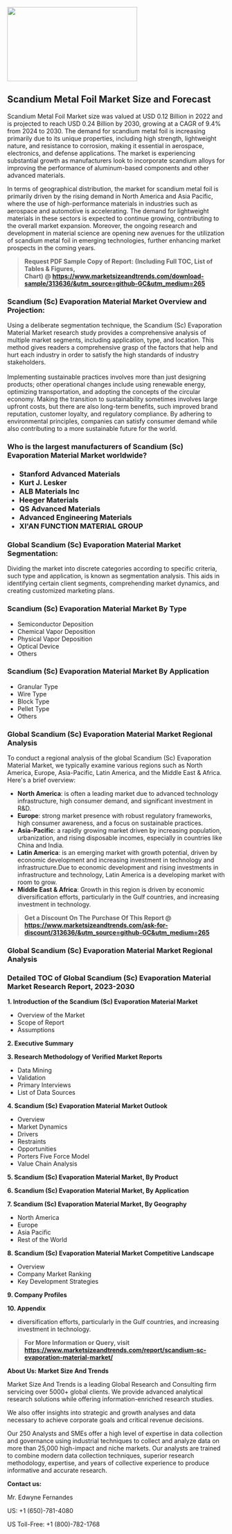 <p><img class="alignnone size-medium wp-image-20088" src="https://ffe5etoiles.com/wp-content/uploads/2024/12/MST1-300x171.png" alt="" width="300" height="171" /></p><h2>Scandium Metal Foil Market Size and Forecast</h2><p>Scandium Metal Foil Market size was valued at USD 0.12 Billion in 2022 and is projected to reach USD 0.24 Billion by 2030, growing at a CAGR of 9.4% from 2024 to 2030. The demand for scandium metal foil is increasing primarily due to its unique properties, including high strength, lightweight nature, and resistance to corrosion, making it essential in aerospace, electronics, and defense applications. The market is experiencing substantial growth as manufacturers look to incorporate scandium alloys for improving the performance of aluminum-based components and other advanced materials.</p><p>In terms of geographical distribution, the market for scandium metal foil is primarily driven by the rising demand in North America and Asia Pacific, where the use of high-performance materials in industries such as aerospace and automotive is accelerating. The demand for lightweight materials in these sectors is expected to continue growing, contributing to the overall market expansion. Moreover, the ongoing research and development in material science are opening new avenues for the utilization of scandium metal foil in emerging technologies, further enhancing market prospects in the coming years.</p></p><blockquote id="" class=""><strong>Request PDF Sample Copy of Report: (Including Full TOC, List of Tables &amp; Figures, Chart)&nbsp;@&nbsp;<strong><a href="https://www.marketsizeandtrends.com/download-sample/313636/&utm_source=github-GC&utm_medium=265" target="_blank">https://www.marketsizeandtrends.com/download-sample/313636/&utm_source=github-GC&utm_medium=265</a></strong></strong></blockquote><h3 id="" class="">Scandium (Sc) Evaporation Material Market&nbsp;Overview and Projection:</h3><p id="" class="">Using a deliberate segmentation technique, the Scandium (Sc) Evaporation Material Market research study provides a comprehensive analysis of multiple market segments, including application, type, and location. This method gives readers a comprehensive grasp of the factors that help and hurt each industry in order to satisfy the high standards of industry stakeholders. <br /> <br />Implementing sustainable practices involves more than just designing products; other operational changes include using renewable energy, optimizing transportation, and adopting the concepts of the circular economy. Making the transition to sustainability sometimes involves large upfront costs, but there are also long-term benefits, such improved brand reputation, customer loyalty, and regulatory compliance. By adhering to environmental principles, companies can satisfy consumer demand while also contributing to a more sustainable future for the world.</p><h3 id="" class="">Who is the largest manufacturers of&nbsp;Scandium (Sc) Evaporation Material Market worldwide?</h3><h3 class=""><p><ul><li>Stanford Advanced Materials </li><li> Kurt J. Lesker </li><li> ALB Materials Inc </li><li> Heeger Materials </li><li> QS Advanced Materials </li><li> Advanced Engineering Materials </li><li> XI'AN FUNCTION MATERIAL GROUP</li></ul></p></h3><h3 id="" class="">Global&nbsp;Scandium (Sc) Evaporation Material Market Segmentation:</h3><p id="" class="">Dividing the market into discrete categories according to specific criteria, such type and application, is known as segmentation analysis. This aids in identifying certain client segments, comprehending market dynamics, and creating customized marketing plans.</p><h3 id="" class="">Scandium (Sc) Evaporation Material Market&nbsp;By Type</h3><p><p><ul><li>Semiconductor Deposition</li><li> Chemical Vapor Deposition</li><li> Physical Vapor Deposition</li><li> Optical Device</li><li> Others</p></li></ul></p></p><h3 id="" class="">Scandium (Sc) Evaporation Material Market&nbsp;By Application</h3><p class=""><p><ul><li>Granular Type</li><li> Wire Type</li><li> Block Type</li><li> Pellet Type</li><li> Others</li></ul></p></p><h3 id="" class="">Global Scandium (Sc) Evaporation Material Market Regional Analysis</h3><p id="" class="">To conduct a regional analysis of the global Scandium (Sc) Evaporation Material Market, we typically examine various regions such as North America, Europe, Asia-Pacific, Latin America, and the Middle East &amp; Africa. Here's a brief overview:</p><ul><li><strong>North America</strong>: is often a leading market due to advanced technology infrastructure, high consumer demand, and significant investment in R&amp;D.</li><li><strong>Europe</strong>: strong market presence with robust regulatory frameworks, high consumer awareness, and a focus on sustainable practices.</li><li><strong>Asia-Pacific</strong>: a rapidly growing market driven by increasing population, urbanization, and rising disposable incomes, especially in countries like China and India.</li><li><strong>Latin America</strong>: is an emerging market with growth potential, driven by economic development and increasing investment in technology and infrastructure.Due to economic development and rising investments in infrastructure and technology, Latin America is a developing market with room to grow.</li><li><strong>Middle East &amp; Africa</strong>: Growth in this region is driven by economic diversification efforts, particularly in the Gulf countries, and increasing investment in technology.</li></ul><blockquote id="" class=""><strong>Get a Discount On The Purchase Of This Report @ <strong><a href="https://www.marketsizeandtrends.com/ask-for-discount/313636/&utm_source=github-GC&utm_medium=265" target="_blank">https://www.marketsizeandtrends.com/ask-for-discount/313636/&utm_source=github-GC&utm_medium=265</a></strong></strong></blockquote><h3 id="" class="">Global Scandium (Sc) Evaporation Material Market Regional Analysis</h3><h3 id="" class="">Detailed TOC of Global Scandium (Sc) Evaporation Material Market Research Report, 2023-2030</h3><p id="" class=""><strong>1. Introduction of the Scandium (Sc) Evaporation Material Market</strong></p><ul><li>Overview of the Market</li><li>Scope of Report</li><li>Assumptions</li></ul><p id="" class=""><strong>2. Executive Summary</strong></p><p id="" class=""><strong>3. Research Methodology of Verified Market Reports</strong></p><ul><li>Data Mining</li><li>Validation</li><li>Primary Interviews</li><li>List of Data Sources</li></ul><p id="" class=""><strong>4. Scandium (Sc) Evaporation Material Market Outlook</strong></p><ul><li>Overview</li><li>Market Dynamics</li><li>Drivers</li><li>Restraints</li><li>Opportunities</li><li>Porters Five Force Model</li><li>Value Chain Analysis</li></ul><p id="" class=""><strong>5. Scandium (Sc) Evaporation Material Market, By Product</strong></p><p id="" class=""><strong>6. Scandium (Sc) Evaporation Material Market, By Application</strong></p><p id="" class=""><strong>7. Scandium (Sc) Evaporation Material Market, By Geography</strong></p><ul><li>North America</li><li>Europe</li><li>Asia Pacific</li><li>Rest of the World</li></ul><p id="" class=""><strong>8. Scandium (Sc) Evaporation Material Market Competitive Landscape</strong></p><ul><li>Overview</li><li>Company Market Ranking</li><li>Key Development Strategies</li></ul><p id="" class=""><strong>9. Company Profiles</strong></p><p id="" class=""><strong>10. Appendix</strong></p><ul><li>diversification efforts, particularly in the Gulf countries, and increasing investment in technology.</li></ul><blockquote id="" class=""><strong>For More Information or Query, visit <strong><strong><a href="https://www.marketsizeandtrends.com/report/scandium-sc-evaporation-material-market/" target="_blank">https://www.marketsizeandtrends.com/report/scandium-sc-evaporation-material-market/</a></strong></strong></strong></blockquote><p id="" class=""><strong>About Us: Market Size And Trends</strong></p><p id="" class="">Market Size And Trends is a leading Global Research and Consulting firm servicing over 5000+ global clients. We provide advanced analytical research solutions while offering information-enriched research studies.</p><p id="" class="">We also offer insights into strategic and growth analyses and data necessary to achieve corporate goals and critical revenue decisions.</p><p id="" class="">Our 250 Analysts and SMEs offer a high level of expertise in data collection and governance using industrial techniques to collect and analyze data on more than 25,000 high-impact and niche markets. Our analysts are trained to combine modern data collection techniques, superior research methodology, expertise, and years of collective experience to produce informative and accurate research.</p><p id="" class=""><strong>Contact us:</strong></p><p id="" class="">Mr. Edwyne Fernandes</p><p id="" class="">US: +1 (650)-781-4080</p><p id="" class="">US Toll-Free: +1 (800)-782-1768</p>
